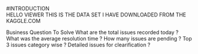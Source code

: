 #INTRODUCTION   
HELLO VIEWER THIS IS THE DATA SET I HAVE DOWNLOADED FROM THE KAGGLE.COM

Business Question To Solve
What are the total issues recorded today ?
What was the average resolution time ?
How many issues are pending ?
Top 3 issues category wise ?
Detailed issues for clearification ?
